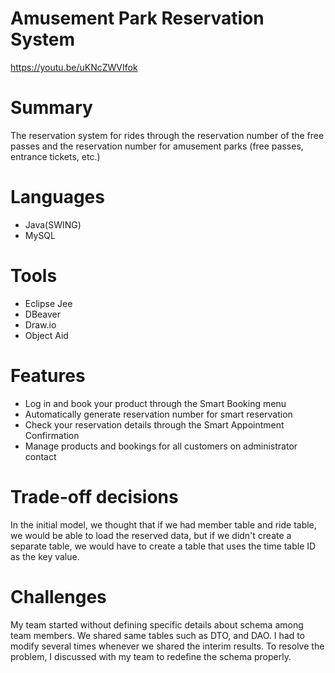 # Amusement Park Reservation System
https://youtu.be/uKNcZWVIfok

# Summary
The reservation system for rides through the reservation number of the free passes and the reservation number for amusement parks (free passes, entrance tickets, etc.)

# Languages
* Java(SWING)
* MySQL

# Tools
* Eclipse Jee
* DBeaver
* Draw.io
* Object Aid

# Features
* Log in and book your product through the Smart Booking menu
* Automatically generate reservation number for smart reservation
* Check your reservation details through the Smart Appointment Confirmation
* Manage products and bookings for all customers on administrator contact

# Trade-off decisions
In the initial model, we thought that if we had member table and ride table, we would be able to load the reserved data, but if we didn't create a separate table, we would have to create a table that uses the time table ID as the key value.

# Challenges
My team started without defining specific details about schema among team members. We shared same tables such as DTO, and DAO. I had to modify several times whenever we shared the interim results. To resolve the problem, I discussed with my team to redefine the schema properly.
